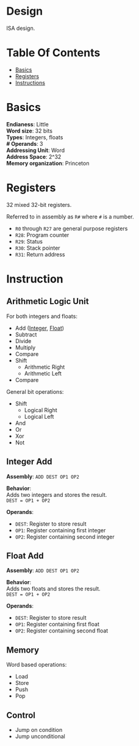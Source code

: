 # Design
ISA design.

# Table Of Contents
- [Basics](#basics)
- [Registers](#registers)
- [Instructions](#instructions)

# Basics
**Endianess**: Little  
**Word size**: 32 bits  
**Types**: Integers, floats  
**# Operands**: 3  
**Addressing Unit**: Word  
**Address Space**: 2^32  
**Memory organization**: Princeton

# Registers
32 mixed 32-bit registers.

Referred to in assembly as `R#` where `#` is a number.  

- `R0` through `R27` are general purpose registers
- `R28`: Program counter
- `R29`: Status
- `R30`: Stack pointer
- `R31`: Return address

# Instruction
## Arithmetic Logic Unit
For both integers and floats:

- Add ([Integer](#integer-add), [Float](#float-add))
- Subtract
- Divide
- Multiply
- Compare
- Shift
  - Arithmetic Right
  - Arithmetic Left
- Compare

General bit operations:

- Shift
  - Logical Right
  - Logical Left
- And
- Or
- Xor
- Not

## Integer Add
**Assembly**: `ADD DEST OP1 OP2`  

**Behavior**:  
Adds two integers and stores the result.  
`DEST = OP1 + OP2`

**Operands**:

- `DEST`: Register to store result
- `OP1`: Register containing first integer
- `OP2`: Register containing second integer

## Float Add
**Assembly**: `ADD DEST OP1 OP2`  

**Behavior**:  
Adds two floats and stores the result.  
`DEST = OP1 + OP2`

**Operands**:

- `DEST`: Register to store result
- `OP1`: Register containing first float
- `OP2`: Register containing second float

## Memory
Word based operations:

- Load
- Store
- Push
- Pop
  
## Control
- Jump on condition
- Jump unconditional
